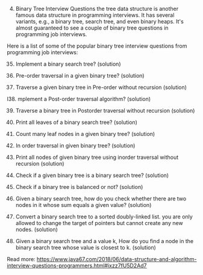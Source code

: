 4. Binary Tree Interview Questions
   the tree data structure is another famous data structure in programming interviews. It has several variants, e.g., a binary tree, search tree, and even binary heaps. It's almost guaranteed to see a couple of binary tree questions in programming job interviews.

Here is a list of some of the popular binary tree interview questions from programming job interviews:

35. Implement a binary search tree? (solution)

36. Pre-order traversal in a given binary tree? (solution)

37. Traverse a given binary tree in Pre-order without recursion (solution)

I38. mplement a Post-order traversal algorithm? (solution)

39. Traverse a binary tree in Postorder traversal without recursion (solution)

40. Print all leaves of a binary search tree? (solution)

41. Count many leaf nodes in a given binary tree? (solution)

42. In order traversal in given binary tree? (solution)

43. Print all nodes of given binary tree using inorder traversal without recursion (solution)

44. Check if a given binary tree is a binary search tree? (solution)

45. Check if a binary tree is balanced or not? (solution)

46. Given a binary search tree, how do you check whether there are two nodes in it whose sum equals a given value? (solution)

47. Convert a binary search tree to a sorted doubly-linked list. you are only allowed to change the target of pointers but cannot create any new nodes. (solution)

48. Given a binary search tree and a value k, How do you find a node in the binary search tree whose value is closest to k. (solution)

Read more: https://www.java67.com/2018/06/data-structure-and-algorithm-interview-questions-programmers.html#ixzz7fU5D2Ad7
